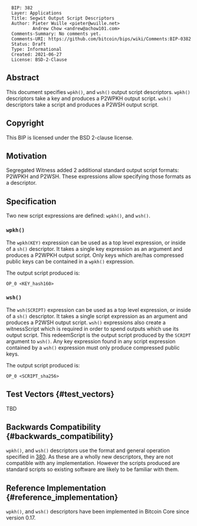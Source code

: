       BIP: 382
      Layer: Applications
      Title: Segwit Output Script Descriptors
      Author: Pieter Wuille <pieter@wuille.net>
              Andrew Chow <andrew@achow101.com>
      Comments-Summary: No comments yet.
      Comments-URI: https://github.com/bitcoin/bips/wiki/Comments:BIP-0382
      Status: Draft
      Type: Informational
      Created: 2021-06-27
      License: BSD-2-Clause

## Abstract

This document specifies `wpkh()`, and `wsh()` output script descriptors.
`wpkh()` descriptors take a key and produces a P2WPKH output script.
`wsh()` descriptors take a script and produces a P2WSH output script.

## Copyright

This BIP is licensed under the BSD 2-clause license.

## Motivation

Segregated Witness added 2 additional standard output script formats:
P2WPKH and P2WSH. These expressions allow specifying those formats as a
descriptor.

## Specification

Two new script expressions are defined: `wpkh()`, and `wsh()`.

### `wpkh()`

The `wpkh(KEY)` expression can be used as a top level expression, or
inside of a `sh()` descriptor. It takes a single key expression as an
argument and produces a P2WPKH output script. Only keys which are/has
compressed public keys can be contained in a `wpkh()` expression.

The output script produced is:

    OP_0 <KEY_hash160>

### `wsh()`

The `wsh(SCRIPT)` expression can be used as a top level expression, or
inside of a `sh()` descriptor. It takes a single script expression as an
argument and produces a P2WSH output script. `wsh()` expressions also
create a witnessScript which is required in order to spend outputs which
use its output script. This redeemScript is the output script produced
by the `SCRIPT` argument to `wsh()`. Any key expression found in any
script expression contained by a `wsh()` expression must only produce
compressed public keys.

The output script produced is:

    OP_0 <SCRIPT_sha256>

## Test Vectors {#test_vectors}

TBD

## Backwards Compatibility {#backwards_compatibility}

`wpkh()`, and `wsh()` descriptors use the format and general operation
specified in [380](bip-0380.mediawiki "wikilink"). As these are a wholly
new descriptors, they are not compatible with any implementation.
However the scripts produced are standard scripts so existing software
are likely to be familiar with them.

## Reference Implementation {#reference_implementation}

`wpkh()`, and `wsh()` descriptors have been implemented in Bitcoin Core
since version 0.17.
